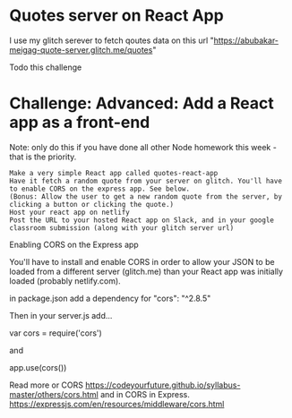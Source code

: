 # Quotes server on React App

I use my glitch serever to fetch qoutes data on this url "https://abubakar-meigag-quote-server.glitch.me/quotes"

Todo this challenge 

# Challenge: Advanced: Add a React app as a front-end

Note: only do this if you have done all other Node homework this week - that is the priority.

    Make a very simple React app called quotes-react-app
    Have it fetch a random quote from your server on glitch. You'll have to enable CORS on the express app. See below.
    (Bonus: Allow the user to get a new random quote from the server, by clicking a button or clicking the quote.)
    Host your react app on netlify
    Post the URL to your hosted React app on Slack, and in your google classroom submission (along with your glitch server url)

Enabling CORS on the Express app

You'll have to install and enable CORS in order to allow your JSON to be loaded from a different server (glitch.me) than your React app was initially loaded (probably netlify.com).

in package.json add a dependency for "cors": "^2.8.5"

Then in your server.js add...

var cors = require('cors')

and

app.use(cors())

Read more or CORS 
https://codeyourfuture.github.io/syllabus-master/others/cors.html
and in CORS in Express.
https://expressjs.com/en/resources/middleware/cors.html

